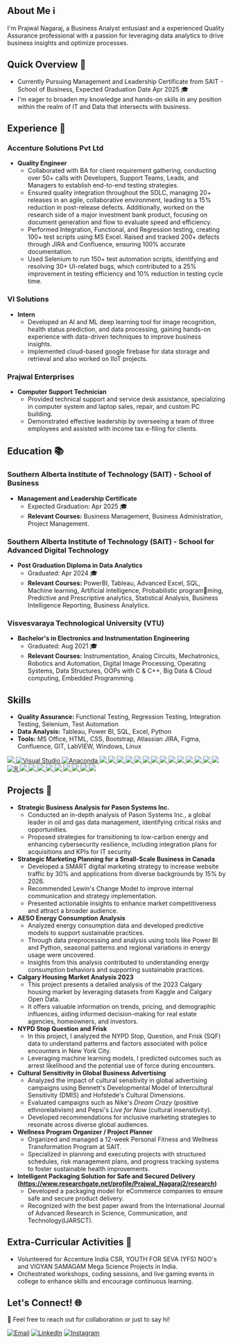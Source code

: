 ## About Me ℹ️
I'm Prajwal Nagaraj, a Business Analyst entusiast and a experienced Quality Assurance professional with a passion for leveraging data analytics to drive business insights and optimize processes. 

## Quick Overview 🌟
- Currently Pursuing Management and Leadership Certificate from SAIT - School of Business, Expected Graduation Date Apr 2025 🎓
- I'm eager to broaden my knowledge and hands-on skills in any position within the realm of IT and Data that intersects with business.

## Experience 💼
### Accenture Solutions Pvt Ltd
- **Quality Engineer** 
  - Collaborated with BA for client requirement gathering, conducting over 50+ calls with Developers, Support Teams,
Leads, and Managers to establish end-to-end testing strategies.
  - Ensured quality integration throughout the SDLC, managing 20+ releases in an agile, collaborative environment,
leading to a 15% reduction in post-release defects. Additionally, worked on the research side of a major investment
bank product, focusing on document generation and flow to evaluate speed and efficiency.
  - Performed Integration, Functional, and Regression testing, creating 100+ test scripts using MS Excel. Raised
and tracked 200+ defects through JIRA and Confluence, ensuring 100% accurate documentation.
  - Used Selenium to run 150+ test automation scripts, identifying and resolving 30+ UI-related bugs, which contributed
to a 25% improvement in testing efficiency and 10% reduction in testing cycle time.
    
### VI Solutions
- **Intern** 
  - Developed an AI and ML deep learning tool for image recognition, health status prediction, and data processing,
gaining hands-on experience with data-driven techniques to improve business insights.
  - Implemented cloud-based google firebase for data storage and retrieval and also worked on IIoT projects.
 
### Prajwal Enterprises
- **Computer Support Technician**
  - Provided technical support and service desk assistance, specializing in computer system and laptop sales, repair, and custom PC building.
  - Demonstrated effective leadership by overseeing a team of three employees and assisted with income tax e-filing for clients.

## Education 📚

### Southern Alberta Institute of Technology (SAIT) - School of Business
- **Management and Leadership Certificate**
  - Expected Graduation: Apr 2025 🎓
  - **Relevant Courses:** Business Management, Business Administration, Project Management.

### Southern Alberta Institute of Technology (SAIT) - School for Advanced Digital Technology
- **Post Graduation Diploma in Data Analytics**
  - Graduated: Apr 2024 🎓
  - **Relevant Courses:** PowerBI, Tableau, Advanced Excel, SQL, Machine learning, Artificial intelligence, Probabilistic programming, Predictive and Prescriptive analytics, Statistical Analysis, Business Intelligence Reporting, Business Analytics.

### Visvesvaraya Technological University (VTU)
- **Bachelor's in Electronics and Instrumentation Engineering**
  - Graduated: Aug 2021 🎓  
  - **Relevant Courses:** Instrumentation, Analog Circuits, Mechatronics, Robotics and Automation, Digital Image Processing, Operating Systems, Data Structures, OOPs with C & C++, Big Data & Cloud computing, Embedded Programming.

## Skills 

- **Quality Assurance:** Functional Testing, Regression Testing, Integration Testing, Selenium, Test Automation
- **Data Analysis:** Tableau, Power BI, SQL, Excel, Python
- **Tools:** MS Office, HTML, CSS, Bootstrap, Atlassian JIRA, Figma, Confluence, GIT, LabVIEW, Windows, Linux

  
[![](https://img.shields.io/badge/VSCode-0078D4?style=for-the-badge&logo=visual%20studio%20code&logoColor=white) ![Visual Studio](https://img.shields.io/badge/Visual%20Studio-5C2D91.svg?&logo=visual-studio&logoColor=white) ![Anaconda](https://img.shields.io/badge/Anaconda-44A833?logo=anaconda&logoColor=fff) ![](https://img.shields.io/badge/Jupyter-Notebook?style=for-the-badge&logo=jupyter&color=grey) ![](https://img.shields.io/badge/Python-3776AB?logo=python&logoColor=fff) ![](https://img.shields.io/badge/Colab-F9AB00?style=for-the-badge&logo=googlecolab&color=525252) ![](https://img.shields.io/badge/Power%20BI-F2C811?style=for-the-badge&logo=power-bi&logoColor=black) ![](https://img.shields.io/badge/Tableau-E97627?style=for-the-badge&logo=tableau&logoColor=white) ![](https://img.shields.io/badge/Microsoft%20SQL%20Server-CC2927?logo=microsoft%20sql%20server&logoColor=white) ![](https://img.shields.io/badge/MySQL-4479A1?logo=mysql&logoColor=fff) ![](https://img.shields.io/badge/Numpy-777BB4?style=for-the-badge&logo=numpy&logoColor=white) ![](https://img.shields.io/badge/Pandas-2C2D72?style=for-the-badge&logo=pandas&logoColor=white) ![](https://img.shields.io/badge/Python-3776AB?logo=python&logoColor=fff) ![](https://img.shields.io/badge/scikit_learn-F7931E?style=for-the-badge&logo=scikit-learn&logoColor=white) ![](https://img.shields.io/badge/Jupyter-Notebook?style=for-the-badge&logo=jupyter&color=grey) ![](https://img.shields.io/badge/Markdown-000000?style=for-the-badge&logo=markdown&logoColor=white) ![](https://img.shields.io/badge/PyTorch-EE4C2C?style=for-the-badge&logo=pytorch&logoColor=white) ![R](https://img.shields.io/badge/R-%23276DC3.svg?logo=r&logoColor=white) ![](https://img.shields.io/badge/HTML5-E34F26?style=for-the-badge&logo=html5&logoColor=white) ![](https://img.shields.io/badge/CSS3-1572B6?style=for-the-badge&logo=css3&logoColor=white) ![](https://img.shields.io/badge/Jira-0052CC?logo=jira&logoColor=fff) ![](https://img.shields.io/badge/Microsoft%20Teams-6264A7?logo=microsoftteams&logoColor=fff&) ![](https://img.shields.io/badge/Microsoft_Word-2B579A?logo=microsoft-word&logoColor=white) ![](https://img.shields.io/badge/Microsoft_SharePoint-0078D4?logo=microsoft-sharepoint&logoColor=white) ![](https://img.shields.io/badge/Microsoft%20Outlook-0078D4?logo=microsoftoutlook&logoColor=fff) ![](https://img.shields.io/badge/Microsoft%20OneDrive-0078D4?logo=microsoftonedrive&logoColor=fff) ![](https://img.shields.io/badge/Microsoft_Excel-217346?logo=microsoft-excel&logoColor=white)](https://github.com/refusetoloose)

## Projects 🚧
- **Strategic Business Analysis for Pason Systems Inc.**  
  - Conducted an in-depth analysis of Pason Systems Inc., a global leader in oil and gas data management, identifying critical risks and opportunities.  
  - Proposed strategies for transitioning to low-carbon energy and enhancing cybersecurity resilience, including integration plans for acquisitions and KPIs for IT security.  
- **Strategic Marketing Planning for a Small-Scale Business in Canada**  
  - Developed a SMART digital marketing strategy to increase website traffic by 30% and applications from diverse backgrounds by 15% by 2026.  
  - Recommended Lewin's Change Model to improve internal communication and strategy implementation.  
  - Presented actionable insights to enhance market competitiveness and attract a broader audience.  
- **AESO Energy Consumption Analysis**
  - Analyzed energy consumption data and developed predictive models to support sustainable practices.
  - Through data preprocessing and analysis using tools like Power BI and Python, seasonal patterns and regional variations in energy usage were uncovered.  
  - Insights from this analysis contributed to understanding energy consumption behaviors and supporting sustainable practices. 
- **Calgary Housing Market Analysis 2023**
  - This project presents a detailed analysis of the 2023 Calgary housing market by leveraging datasets from Kaggle and Calgary Open Data.
  - It offers valuable information on trends, pricing, and demographic influences, aiding informed decision-making for real estate agencies, homeowners, and investors.
- **NYPD Stop Question and Frisk**
  - In this project, I analyzed the NYPD Stop, Question, and Frisk (SQF) data to understand patterns and factors associated with police encounters in New York City. 
  - Leveraging machine learning models, I predicted outcomes such as arrest likelihood and the potential use of force during encounters.
- **Cultural Sensitivity in Global Business Advertising**  
  - Analyzed the impact of cultural sensitivity in global advertising campaigns using Bennett's Developmental Model of Intercultural Sensitivity (DMIS) and Hofstede's Cultural Dimensions.  
  - Evaluated campaigns such as Nike's *Dream Crazy* (positive ethnorelativism) and Pepsi's *Live for Now* (cultural insensitivity).  
  - Developed recommendations for inclusive marketing strategies to resonate across diverse global audiences.  
- **Wellness Program Organizer / Project Planner**  
  - Organized and managed a 12-week Personal Fitness and Wellness Transformation Program at SAIT.  
  - Specialized in planning and executing projects with structured schedules, risk management plans, and progress tracking systems to foster sustainable health improvements.  
- **Intelligent Packaging Solution for Safe and Secured Delivery (https://www.researchgate.net/profile/Prajwal_Nagaraj2/research)**
  - Developed a packaging model for eCommerce companies to ensure safe and secure product delivery.
  - Recognized with the best paper award from the International Journal of Advanced Research in Science, Communication, and Technology(IJARSCT).

## Extra-Curricular Activities 🙌

- Volunteered for Accenture India CSR, YOUTH FOR SEVA (YFS) NGO's and VIGYAN SAMAGAM Mega Science Projects in India.
- Orchestrated workshops, coding sessions, and live gaming events in college to enhance skills and encourage continuous learning.
 
## Let's Connect! 🌐
💬 Feel free to reach out for collaboration or just to say hi!  

   [![Email](https://img.shields.io/badge/Gmail-D14836?style=for-the-badge&logo=gmail&logoColor=white)](mailto:prajwalnagaraj1998@gmail.com) [![LinkedIn](https://img.shields.io/badge/LinkedIn-0077B5?style=for-the-badge&logo=linkedin&logoColor=white)](https://www.linkedin.com/in/prajwal-nagaraj) [![Instagram](https://img.shields.io/badge/Instagram-E4405F?style=for-the-badge&logo=instagram&logoColor=white)](https://www.instagram.com/praj_nag) 
